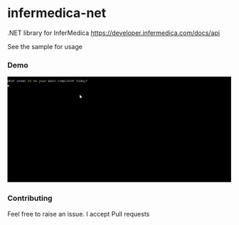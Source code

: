 # infermedica-net
.NET library for InferMedica https://developer.infermedica.com/docs/api

See the sample for usage



### Demo

![](\docs\demo.gif)

### Contributing

Feel free to raise an issue. I accept Pull requests


